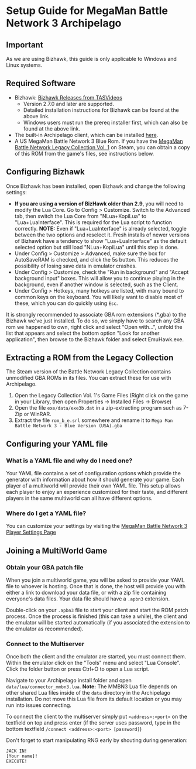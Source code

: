 # Setup Guide for MegaMan Battle Network 3 Archipelago

## Important

As we are using Bizhawk, this guide is only applicable to Windows and Linux systems.

## Required Software

- Bizhawk: [Bizhawk Releases from TASVideos](https://tasvideos.org/BizHawk/ReleaseHistory)
  - Version 2.7.0 and later are supported.
  - Detailed installation instructions for Bizhawk can be found at the above link.
  - Windows users must run the prereq installer first, which can also be found at the above link.
- The built-in Archipelago client, which can be installed [here](https://github.com/ArchipelagoMW/Archipelago/releases).
- A US MegaMan Battle Network 3 Blue Rom. If you have the [MegaMan Battle Network Legacy Collection Vol. 1](https://store.steampowered.com/app/1798010/Mega_Man_Battle_Network_Legacy_Collection_Vol_1/)
on Steam, you can obtain a copy of this ROM from the game's files, see instructions below.

## Configuring Bizhawk

Once Bizhawk has been installed, open Bizhawk and change the following settings:

- **If you are using a version of BizHawk older than 2.9**, you will need to modify the Lua Core.
  Go to Config > Customize. Switch to the Advanced tab, then switch the Lua Core from "NLua+KopiLua" to
  "Lua+LuaInterface". This is required for the Lua script to function correctly.
  **NOTE:** Even if "Lua+LuaInterface" is already selected, toggle between the two options and reselect it. Fresh installs 
  of newer versions of Bizhawk have a tendency to show "Lua+LuaInterface" as the default selected option but still load 
  "NLua+KopiLua" until this step is done.
- Under Config > Customize > Advanced, make sure the box for AutoSaveRAM is checked, and click the 5s button.
  This reduces the possibility of losing save data in emulator crashes.
- Under Config > Customize, check the "Run in background" and "Accept background input" boxes. This will allow you to
  continue playing in the background, even if another window is selected, such as the Client.
- Under Config > Hotkeys, many hotkeys are listed, with many bound to common keys on the keyboard. You will likely want
  to disable most of these, which you can do quickly using `Esc`.

It is strongly recommended to associate GBA rom extensions (\*.gba) to the Bizhawk we've just installed.
To do so, we simply have to search any GBA rom we happened to own, right click and select "Open with...", unfold
the list that appears and select the bottom option "Look for another application", then browse to the Bizhawk folder
and select EmuHawk.exe.

## Extracting a ROM from the Legacy Collection

The Steam version of the Battle Network Legacy Collection contains unmodified GBA ROMs in its files. You can extract these for use with Archipelago.

1. Open the Legacy Collection Vol. 1's Game Files (Right click on the game in your Library, then open Properties -> Installed Files -> Browse)
2. Open the file `exe/data/exe3b.dat` in a zip-extracting program such as 7-Zip or WinRAR.
3. Extract the file `rom_b_e.srl` somewhere and rename it to `Mega Man Battle Network 3 - Blue Version (USA).gba`

## Configuring your YAML file

### What is a YAML file and why do I need one?

Your YAML file contains a set of configuration options which provide the generator with information about how it should
generate your game. Each player of a multiworld will provide their own YAML file. This setup allows each player to enjoy
an experience customized for their taste, and different players in the same multiworld can all have different options.

### Where do I get a YAML file?

You can customize your settings by visiting the 
[MegaMan Battle Network 3 Player Settings Page](/games/MegaMan%20Battle%20Network%203/player-settings)

## Joining a MultiWorld Game

### Obtain your GBA patch file

When you join a multiworld game, you will be asked to provide your YAML file to whoever is hosting. Once that is done,
the host will provide you with either a link to download your data file, or with a zip file containing everyone's data
files. Your data file should have a `.apbn3` extension.

Double-click on your `.apbn3` file to start your client and start the ROM patch process. Once the process is finished
(this can take a while), the client and the emulator will be started automatically (if you associated the extension
to the emulator as recommended).

### Connect to the Multiserver

Once both the client and the emulator are started, you must connect them. Within the emulator click on the "Tools"
menu and select "Lua Console". Click the folder button or press Ctrl+O to open a Lua script.

Navigate to your Archipelago install folder and open `data/lua/connector_mmbn3.lua`.
**Note:** The MMBN3 Lua file depends on other shared Lua files inside of the `data` directory in the Archipelago
installation. Do not move this Lua file from its default location or you may run into issues connecting.

To connect the client to the multiserver simply put `<address>:<port>` on the textfield on top and press enter (if the
server uses password, type in the bottom textfield `/connect <address>:<port> [password]`)

Don't forget to start manipulating RNG early by shouting during generation:

```
JACK IN!
[Your name]!   
EXECUTE!
```
